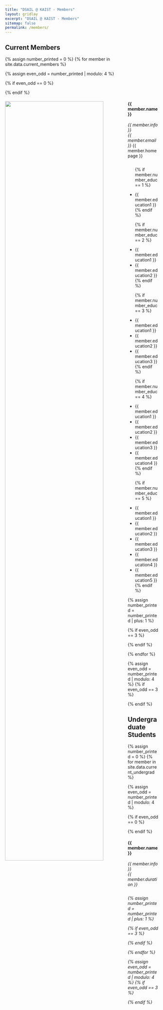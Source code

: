 ```yaml
---
title: "DSAIL @ KAIST - Members"
layout: gridlay
excerpt: "DSAIL @ KAIST - Members"
sitemap: false
permalink: /members/
---
```


<!-- Jump to [staff](#staff), [master and bachelor students](#master-and-bachelor-students), [alumni](#alumni), [administrative support](#administrative-support), [lab visitors](#lab-visitors). -->


## Current Members

{% assign number_printed = 0 %}
{% for member in site.data.current_members %}

{% assign even_odd = number_printed | modulo: 4 %}

{% if even_odd == 0 %}
<div class="row">
{% endif %}

<div class="col-md-3 clearfix">
  <img src="{{ site.url }}{{ site.baseurl }}/images/teampic/{{ member.photo }}" class="img-responsive" width="80%" style="float: left" />
  <h4 style>{{ member.name }}</h4>
  <i>{{ member.info }}<br>{{ member.email }}</i>
  {{ member.homepage }}
  <ul style="overflow: hidden">

  {% if member.number_educ == 1 %}
  <li> {{ member.education1 }} </li>
  {% endif %}

  {% if member.number_educ == 2 %}
  <li> {{ member.education1 }} </li>
  <li> {{ member.education2 }} </li>
  {% endif %}

  {% if member.number_educ == 3 %}
  <li> {{ member.education1 }} </li>
  <li> {{ member.education2 }} </li>
  <li> {{ member.education3 }} </li>
  {% endif %}

  {% if member.number_educ == 4 %}
  <li> {{ member.education1 }} </li>
  <li> {{ member.education2 }} </li>
  <li> {{ member.education3 }} </li>
  <li> {{ member.education4 }} </li>
  {% endif %}

  {% if member.number_educ == 5 %}
  <li> {{ member.education1 }} </li>
  <li> {{ member.education2 }} </li>
  <li> {{ member.education3 }} </li>
  <li> {{ member.education4 }} </li>
  <li> {{ member.education5 }} </li>
  {% endif %}

  </ul>
</div>

{% assign number_printed = number_printed | plus: 1 %}

{% if even_odd == 3 %}
</div>
{% endif %}

{% endfor %}

{% assign even_odd = number_printed | modulo: 4 %}
{% if even_odd == 3 %}
</div>
{% endif %}

<div class="row"> </div>

## Undergraduate Students

{% assign number_printed = 0 %}
{% for member in site.data.current_undergrad %}

{% assign even_odd = number_printed | modulo: 4 %}

{% if even_odd == 0 %}
<div class="row">
{% endif %}

<div class="col-sm-3 clearfix">
  <!-- <img src="{{ site.url }}{{ site.baseurl }}/images/teampic/{{ member.photo }}" class="img-responsive" width="20%" style="float: left" /> -->
  <h4>{{ member.name }}</h4>
  <i>{{ member.info }}<br>
    <i>{{ member.duration }}</i>
  <ul style="overflow: hidden">

  </ul>
</div>

{% assign number_printed = number_printed | plus: 1 %}

{% if even_odd == 3 %}
</div>
{% endif %}

{% endfor %}

{% assign even_odd = number_printed | modulo: 4 %}
{% if even_odd == 3 %}
</div>
{% endif %}

<div class="row"> </div>


<!-- {% assign number_printed = 0 %}
{% for member in site.data.members %}

{% assign even_odd = number_printed | modulo: 4 %}

{% if even_odd == 0 %}
<div class="row">
{% endif %}

<div class="col-sm-6 clearfix">
  <img src="{{ site.url }}{{ site.baseurl }}/images/teampic/{{ member.photo }}" class="img-responsive" width="30%">
  <h4>{{ member.name }}</h4>
  <i>{{ member.info }}<br>{{ member.email }}</i>
  <ul style="overflow: hidden">
  {% if member.number_educ == 1 %}
  <li> {{ member.education1 }} </li>
  {% endif %}

  {% if member.number_educ == 2 %}
  <li> {{ member.education1 }} </li>
  <li> {{ member.education2 }} </li>
  {% endif %}

  {% if member.number_educ == 3 %}
  <li> {{ member.education1 }} </li>
  <li> {{ member.education2 }} </li>
  <li> {{ member.education3 }} </li>
  {% endif %}

  {% if member.number_educ == 4 %}
  <li> {{ member.education1 }} </li>
  <li> {{ member.education2 }} </li>
  <li> {{ member.education3 }} </li>
  <li> {{ member.education4 }} </li>
  {% endif %}

  </ul>
</div>

{% assign number_printed = number_printed | plus: 1 %}

{% if even_odd == 3 %}
</div>
{% endif %}

{% endfor %}

{% assign even_odd = number_printed | modulo: 4 %}
{% if even_odd == 3 %}
</div>
{% endif %}
 -->

<!-- ## Alumni

{% assign number_printed = 0 %}
{% for member in site.data.alumni_members %}

{% assign even_odd = number_printed | modulo: 2 %}

{% if even_odd == 0 %}
<div class="row">
{% endif %}

<div class="col-sm-6 clearfix">
  <img src="{{ site.url }}{{ site.baseurl }}/images/teampic/{{ member.photo }}" class="img-responsive" width="25%" style="float: left" />
  <h4>{{ member.name }}</h4>
  <i>{{ member.duration }} <br> Role: {{ member.info }}</i>
  <ul style="overflow: hidden">

  </ul>
</div>

{% assign number_printed = number_printed | plus: 1 %}

{% if even_odd == 1 %}
</div>
{% endif %}

{% endfor %}

{% assign even_odd = number_printed | modulo: 2 %}
{% if even_odd == 1 %}
</div>
{% endif %}

## Former visitors, BSc/ MSc students
<div class="row">

<div class="col-sm-4 clearfix">
<h4>Visitors</h4>
{% for member in site.data.alumni_visitors %}
{{ member.name }}
{% endfor %}
</div>

<div class="col-sm-4 clearfix">
<h4>Master students</h4>
{% for member in site.data.alumni_msc %}
{{ member.name }}
{% endfor %}
</div>

<div class="col-sm-4 clearfix">
<h4>Bachelor Students</h4>
{% for member in site.data.alumni_bsc %}
{{ member.name }}
{% endfor %}
</div>

</div>


## Administrative Support
<a href="mailto:Rijsewijk@Physics.LeidenUniv.nl">Ellie van Rijsewijk</a> is helping us (and other groups) with administration.
 -->